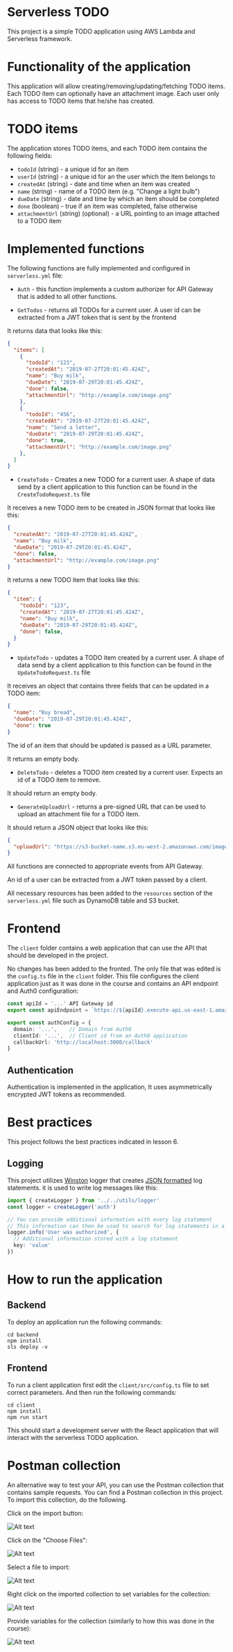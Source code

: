 # Serverless TODO

This project is a simple TODO application using AWS Lambda and Serverless framework.

# Functionality of the application

This application will allow creating/removing/updating/fetching TODO items. Each TODO item can optionally have an attachment image. Each user only has access to TODO items that he/she has created.

# TODO items

The application stores TODO items, and each TODO item contains the following fields:

* `todoId` (string) - a unique id for an item
* `userId` (string) - a unique id for an the user which the item belongs to
* `createdAt` (string) - date and time when an item was created
* `name` (string) - name of a TODO item (e.g. "Change a light bulb")
* `dueDate` (string) - date and time by which an item should be completed
* `done` (boolean) - true if an item was completed, false otherwise
* `attachmentUrl` (string) (optional) - a URL pointing to an image attached to a TODO item


# Implemented functions

The following functions are fully implemented and configured in `serverless.yml` file:

* `Auth` - this function implements a custom authorizer for API Gateway that is added to all other functions.

* `GetTodos` - returns all TODOs for a current user. A user id can be extracted from a JWT token that is sent by the frontend

It returns data that looks like this:

```json
{
  "items": [
    {
      "todoId": "123",
      "createdAt": "2019-07-27T20:01:45.424Z",
      "name": "Buy milk",
      "dueDate": "2019-07-29T20:01:45.424Z",
      "done": false,
      "attachmentUrl": "http://example.com/image.png"
    },
    {
      "todoId": "456",
      "createdAt": "2019-07-27T20:01:45.424Z",
      "name": "Send a letter",
      "dueDate": "2019-07-29T20:01:45.424Z",
      "done": true,
      "attachmentUrl": "http://example.com/image.png"
    },
  ]
}
```

* `CreateTodo` - Creates a new TODO for a current user. A shape of data send by a client application to this function can be found in the `CreateTodoRequest.ts` file

It receives a new TODO item to be created in JSON format that looks like this:

```json
{
  "createdAt": "2019-07-27T20:01:45.424Z",
  "name": "Buy milk",
  "dueDate": "2019-07-29T20:01:45.424Z",
  "done": false,
  "attachmentUrl": "http://example.com/image.png"
}
```

It returns a new TODO item that looks like this:

```json
{
  "item": {
    "todoId": "123",
    "createdAt": "2019-07-27T20:01:45.424Z",
    "name": "Buy milk",
    "dueDate": "2019-07-29T20:01:45.424Z",
    "done": false,
  }
}
```

* `UpdateTodo` - updates a TODO item created by a current user. A shape of data send by a client application to this function can be found in the `UpdateTodoRequest.ts` file

It receives an object that contains three fields that can be updated in a TODO item:

```json
{
  "name": "Buy bread",
  "dueDate": "2019-07-29T20:01:45.424Z",
  "done": true
}
```

The id of an item that should be updated is passed as a URL parameter.

It returns an empty body.

* `DeleteTodo` - deletes a TODO item created by a current user. Expects an id of a TODO item to remove.

It should return an empty body.

* `GenerateUploadUrl` - returns a pre-signed URL that can be used to upload an attachment file for a TODO item.

It should return a JSON object that looks like this:

```json
{
  "uploadUrl": "https://s3-bucket-name.s3.eu-west-2.amazonaws.com/image.png"
}
```

All functions are connected to appropriate events from API Gateway.

An id of a user can be extracted from a JWT token passed by a client.

All necessary resources has been added to the `resources` section of the `serverless.yml` file such as DynamoDB table and S3 bucket.


# Frontend

The `client` folder contains a web application that can use the API that should be developed in the project.

No changes has been added to the fronted. The only file that was edited is the `config.ts` file in the `client` folder. This file configures the client application just as it was done in the course and contains an API endpoint and Auth0 configuration:

```ts
const apiId = '...' API Gateway id
export const apiEndpoint = `https://${apiId}.execute-api.us-east-1.amazonaws.com/dev`

export const authConfig = {
  domain: '...',    // Domain from Auth0
  clientId: '...',  // Client id from an Auth0 application
  callbackUrl: 'http://localhost:3000/callback'
}
```

## Authentication

Authentication is implemented in the application, It uses asymmetrically encrypted JWT tokens as recommended.

# Best practices

This project follows the best practices indicated in lesson 6.

## Logging

This project utilizes [Winston](https://github.com/winstonjs/winston) logger that creates [JSON formatted](https://stackify.com/what-is-structured-logging-and-why-developers-need-it/) log statements. it is used to write log messages like this:

```ts
import { createLogger } from '../../utils/logger'
const logger = createLogger('auth')

// You can provide additional information with every log statement
// This information can then be used to search for log statements in a log storage system
logger.info('User was authorized', {
  // Additional information stored with a log statement
  key: 'value'
})
```

# How to run the application

## Backend

To deploy an application run the following commands:

```
cd backend
npm install
sls deploy -v
```

## Frontend

To run a client application first edit the `client/src/config.ts` file to set correct parameters. And then run the following commands:

```
cd client
npm install
npm run start
```

This should start a development server with the React application that will interact with the serverless TODO application.

# Postman collection

An alternative way to test your API, you can use the Postman collection that contains sample requests. You can find a Postman collection in this project. To import this collection, do the following.

Click on the import button:

![Alt text](images/import-collection-1.png?raw=true "Image 1")


Click on the "Choose Files":

![Alt text](images/import-collection-2.png?raw=true "Image 2")


Select a file to import:

![Alt text](images/import-collection-3.png?raw=true "Image 3")


Right click on the imported collection to set variables for the collection:

![Alt text](images/import-collection-4.png?raw=true "Image 4")

Provide variables for the collection (similarly to how this was done in the course):

![Alt text](images/import-collection-5.png?raw=true "Image 5")

